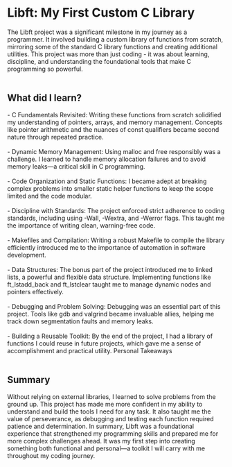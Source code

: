 <h1>Libft: My First Custom C Library</h1>
The Libft project was a significant milestone in my journey as a programmer. It involved building a custom library of functions from scratch, mirroring some of the standard C library functions and creating additional utilities. This project was more than just coding - it was about learning, discipline, and understanding the foundational tools that make C programming so powerful.
<br>
<br>
<h2>What did I learn?</h2>
- C Fundamentals Revisited:
Writing these functions from scratch solidified my understanding of pointers, arrays, and memory management. Concepts like pointer arithmetic and the nuances of const qualifiers became second nature through repeated practice.
<br>
<br>
- Dynamic Memory Management:
Using malloc and free responsibly was a challenge. I learned to handle memory allocation failures and to avoid memory leaks—a critical skill in C programming.
<br>
<br>
- Code Organization and Static Functions:
I became adept at breaking complex problems into smaller static helper functions to keep the scope limited and the code modular.
<br>
<br>
- Discipline with Standards:
The project enforced strict adherence to coding standards, including using -Wall, -Wextra, and -Werror flags. This taught me the importance of writing clean, warning-free code.
<br>
<br>
- Makefiles and Compilation:
Writing a robust Makefile to compile the library efficiently introduced me to the importance of automation in software development.
<br>
<br>
- Data Structures:
The bonus part of the project introduced me to linked lists, a powerful and flexible data structure. Implementing functions like ft_lstadd_back and ft_lstclear taught me to manage dynamic nodes and pointers effectively.
<br>
<br>
- Debugging and Problem Solving:
Debugging was an essential part of this project. Tools like gdb and valgrind became invaluable allies, helping me track down segmentation faults and memory leaks.
<br>
<br>
- Building a Reusable Toolkit:
By the end of the project, I had a library of functions I could reuse in future projects, which gave me a sense of accomplishment and practical utility.
Personal Takeaways
<br>
<br>
<h2>Summary</h2>
Without relying on external libraries, I learned to solve problems from the ground up. This project has made me more confident in my ability to understand and build the tools I need for any task. It also taught me the value of perseverance, as debugging and testing each function required patience and determination.
In summary, Libft was a foundational experience that strengthened my programming skills and prepared me for more complex challenges ahead. It was my first step into creating something both functional and personal—a toolkit I will carry with me throughout my coding journey.
